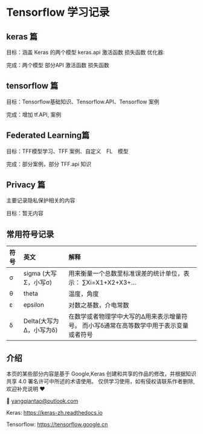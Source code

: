 # Tensorflow 学习记录
## keras 篇
目标：涵盖 Keras 的两个模型 keras.api 激活函数 损失函数 优化器:

完成：两个模型 部分API 激活函数 损失函数

## tensorflow 篇
目标：Tensorflow基础知识、Tensorflow.API、Tensorflow 案例 

完成：增加 tf.API, 案例

## Federated Learning篇  
目标：TFF模型学习、TFF 案例、自定义　FL　模型

完成：部分案例，部分 TFF.api 知识

## Privacy 篇
主要记录隐私保护相关的内容

目标：暂无内容

## 常用符号记录
| 符号 | 英文   | 解释  |
|:------|:------|:-------|
| σ       | sigma (大写Σ，小写σ)    | 用来衡量一个总数里标准误差的统计单位，表示： ∑Xi=X1+X2+X3+… |
| θ       | theta              | 温度，角度                                 |
| ε       | epsilon            | 对数之基数，介电常数                            |
| δ       | Delta(大写为Δ，小写为δ)   | 在数学或者物理学中大写的Δ用来表示增量符号。 而小写δ通常在高等数学中用于表示变量或者符号 |


## 介绍
本页的某些部分内容是基于 Google,Keras 创建和共享的作品的修改，并根据知识共享 4.0 署名许可中所述的术语使用。
仅供学习使用，如有侵权请联系作者删除,欢迎补充说明 ❤️

📧 yangqiantao@outlook.com

Keras: https://keras-zh.readthedocs.io

Tensorflow: https://tensorflow.google.cn